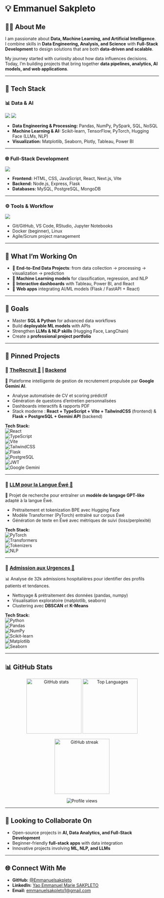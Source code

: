 # 💡 Emmanuel Sakpleto  

## 👨‍💻 About Me  
I am passionate about **Data, Machine Learning, and Artificial Intelligence**.  
I combine skills in **Data Engineering, Analysis, and Science** with **Full-Stack Development** to design solutions that are both **data-driven and scalable**.  

My journey started with curiosity about how data influences decisions. Today, I’m building projects that bring together **data pipelines, analytics, AI models, and web applications**.  

---

## 🚀 Tech Stack  

### 📊 Data & AI  
<p align="left">
  <img src="https://skillicons.dev/icons?i=python,r,mysql,postgres,mongodb,sqlite" />
  <img src="https://skillicons.dev/icons?i=tensorflow,pytorch" />
</p>  

- **Data Engineering & Processing:** Pandas, NumPy, PySpark, SQL, NoSQL  
- **Machine Learning & AI:** Scikit-learn, TensorFlow, PyTorch, Hugging Face (LLMs, NLP)  
- **Visualization:** Matplotlib, Seaborn, Plotly, Tableau, Power BI  

---

### 🌐 Full-Stack Development  
<p align="left">
  <img src="https://skillicons.dev/icons?i=html,css,js,react,nextjs,vite,nodejs,express,flask" />
</p>  

- **Frontend:** HTML, CSS, JavaScript, React, Next.js, Vite  
- **Backend:** Node.js, Express, Flask  
- **Databases:** MySQL, PostgreSQL, MongoDB  

---

### ⚙️ Tools & Workflow  
<p align="left">
  <img src="https://skillicons.dev/icons?i=git,github,vscode,rstudio,linux,docker" />
</p>  

- Git/GitHub, VS Code, RStudio, Jupyter Notebooks  
- Docker (beginner), Linux  
- Agile/Scrum project management  

---

## 📂 What I’m Working On  
- 🔹 **End-to-End Data Projects**: from data collection → processing → visualization → prediction  
- 🔹 **Machine Learning models** for classification, regression, and NLP  
- 🔹 **Interactive dashboards** with Tableau, Power BI, and React  
- 🔹 **Web apps** integrating AI/ML models (Flask / FastAPI + React)  

---

## 🎯 Goals  
- Master **SQL & Python** for advanced data workflows  
- Build **deployable ML models** with APIs  
- Strengthen **LLMs & NLP skills** (Hugging Face, LangChain)  
- Create a **professional project portfolio**  

---

## 📌 Pinned Projects  

### 🔹 [TheRecruit 🚀](https://github.com/Emmanuelsakpleto/LLM_Recrutement_Frontend) | [Backend](https://github.com/Emmanuelsakpleto/LLM_Recrutement_Backend)  
💼 Plateforme intelligente de gestion de recrutement propulsée par **Google Gemini AI**.  
- Analyse automatisée de CV et scoring prédictif  
- Génération de questions d’entretien personnalisées  
- Dashboards interactifs & rapports PDF  
- Stack moderne : **React + TypeScript + Vite + TailwindCSS** (frontend) & **Flask + PostgreSQL + Gemini API** (backend)  

**Tech Stack:**  
![React](https://img.shields.io/badge/React-20232A?style=for-the-badge&logo=react&logoColor=61DAFB)  
![TypeScript](https://img.shields.io/badge/TypeScript-007ACC?style=for-the-badge&logo=typescript&logoColor=white)  
![Vite](https://img.shields.io/badge/Vite-646CFF?style=for-the-badge&logo=vite&logoColor=FFD62E)  
![TailwindCSS](https://img.shields.io/badge/TailwindCSS-38B2AC?style=for-the-badge&logo=tailwind-css&logoColor=white)  
![Flask](https://img.shields.io/badge/Flask-000000?style=for-the-badge&logo=flask&logoColor=white)  
![PostgreSQL](https://img.shields.io/badge/PostgreSQL-316192?style=for-the-badge&logo=postgresql&logoColor=white)  
![JWT](https://img.shields.io/badge/JWT-000000?style=for-the-badge&logo=JSON%20web%20tokens&logoColor=white)  
![Google Gemini](https://img.shields.io/badge/Google_Gemini-AECBFA?style=for-the-badge&logo=google&logoColor=black)  

---

### 🔹 [LLM pour la Langue Éwé 🧠](https://github.com/Emmanuelsakpleto/Ewe_text_generation)  
📖 Projet de recherche pour entraîner un **modèle de langage GPT-like** adapté à la langue Éwé.  
- Prétraitement et tokenization BPE avec Hugging Face  
- Modèle Transformer (PyTorch) entraîné sur corpus Éwé  
- Génération de texte en Éwé avec métriques de suivi (loss/perplexité)  

**Tech Stack:**  
![PyTorch](https://img.shields.io/badge/PyTorch-EE4C2C?style=for-the-badge&logo=pytorch&logoColor=white)  
![Transformers](https://img.shields.io/badge/Transformers-FFDF00?style=for-the-badge&logo=huggingface&logoColor=black)  
![Tokenizers](https://img.shields.io/badge/Tokenizers-FFDF00?style=for-the-badge&logo=huggingface&logoColor=black)  
![NLP](https://img.shields.io/badge/NLP-008080?style=for-the-badge&logo=semanticweb&logoColor=white)  

---

### 🔹 [Admission aux Urgences 🏥](https://github.com/Emmanuelsakpleto/Admission-aux-urgences_ML)  
📊 Analyse de 32k admissions hospitalières pour identifier des profils patients et tendances.  
- Nettoyage & prétraitement des données (pandas, numpy)  
- Visualisation exploratoire (matplotlib, seaborn)  
- Clustering avec **DBSCAN** et **K-Means**  

**Tech Stack:**  
![Python](https://img.shields.io/badge/Python-3776AB?style=for-the-badge&logo=python&logoColor=white)  
![Pandas](https://img.shields.io/badge/Pandas-150458?style=for-the-badge&logo=pandas&logoColor=white)  
![NumPy](https://img.shields.io/badge/Numpy-013243?style=for-the-badge&logo=numpy&logoColor=white)  
![Scikit-learn](https://img.shields.io/badge/scikit--learn-F7931E?style=for-the-badge&logo=scikit-learn&logoColor=white)  
![Matplotlib](https://img.shields.io/badge/Matplotlib-11557c?style=for-the-badge&logo=matplotlib&logoColor=white)  
![Seaborn](https://img.shields.io/badge/Seaborn-4C78A8?style=for-the-badge&logo=python&logoColor=white)  


---

## 📊 GitHub Stats  

<p align="center">
  <img src="https://github-readme-stats.vercel.app/api?username=Emmanuelsakpleto&show_icons=true&theme=radical" alt="GitHub stats" height="180em" />
  <img src="https://github-readme-stats.vercel.app/api/top-langs/?username=Emmanuelsakpleto&layout=compact&theme=radical" alt="Top Languages" height="180em" />
</p>  

<p align="center">
  <img src="https://streak-stats.demolab.com?user=Emmanuelsakpleto&theme=radical" alt="GitHub streak" height="180em" />
</p>  

<p align="center">
  <img src="https://komarev.com/ghpvc/?username=Emmanuelsakpleto&label=Profile%20views&color=blue&style=flat" alt="Profile views" />
</p>  

---

## 🤝 Looking to Collaborate On  
- Open-source projects in **AI, Data Analytics, and Full-Stack Development**  
- Beginner-friendly **full-stack apps** with data integration  
- Innovative projects involving **ML, NLP, and LLMs**  

---

## 🌐 Connect With Me  
- **GitHub:** [@Emmanuelsakpleto](https://github.com/Emmanuelsakpleto)  
- **LinkedIn:** [Yao Emmanuel Marie SAKPLETO](https://www.linkedin.com/in/emmanuelsakpleto)  
- **Email:** emmanuelsakpleto1@gmail.com  
